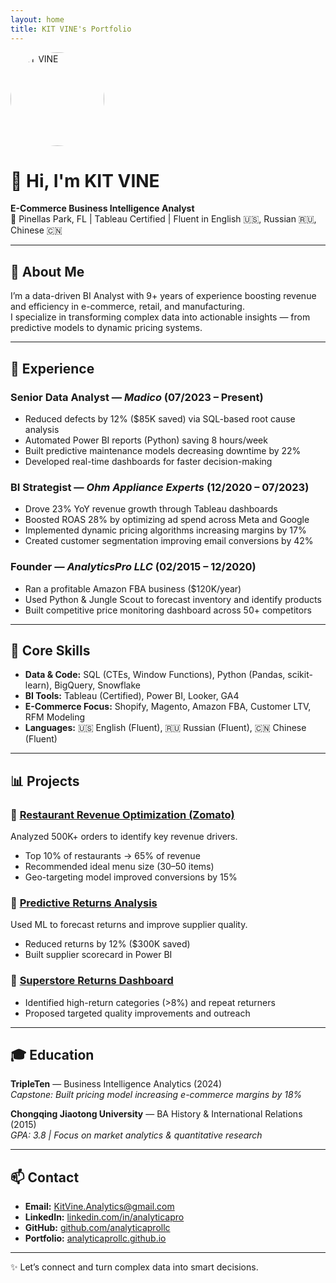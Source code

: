 ```yaml
---
layout: home
title: KIT VINE's Portfolio
---
```


<img src="./profile.jpg" alt="KIT VINE" width="150" style="border-radius: 50%;">

# 👋 Hi, I'm KIT VINE

**E-Commerce Business Intelligence Analyst**  
📍 Pinellas Park, FL | Tableau Certified | Fluent in English 🇺🇸, Russian 🇷🇺, Chinese 🇨🇳

---

## 🚀 About Me

I’m a data-driven BI Analyst with 9+ years of experience boosting revenue and efficiency in e-commerce, retail, and manufacturing.  
I specialize in transforming complex data into actionable insights — from predictive models to dynamic pricing systems.

---

## 💼 Experience

### **Senior Data Analyst** — *Madico* (07/2023 – Present)  
- Reduced defects by 12% ($85K saved) via SQL-based root cause analysis  
- Automated Power BI reports (Python) saving 8 hours/week  
- Built predictive maintenance models decreasing downtime by 22%  
- Developed real-time dashboards for faster decision-making  

### **BI Strategist** — *Ohm Appliance Experts* (12/2020 – 07/2023)  
- Drove 23% YoY revenue growth through Tableau dashboards  
- Boosted ROAS 28% by optimizing ad spend across Meta and Google  
- Implemented dynamic pricing algorithms increasing margins by 17%  
- Created customer segmentation improving email conversions by 42%  

### **Founder** — *AnalyticsPro LLC* (02/2015 – 12/2020)  
- Ran a profitable Amazon FBA business ($120K/year)  
- Used Python & Jungle Scout to forecast inventory and identify products  
- Built competitive price monitoring dashboard across 50+ competitors  

---

## 🧠 Core Skills

- **Data & Code:** SQL (CTEs, Window Functions), Python (Pandas, scikit-learn), BigQuery, Snowflake  
- **BI Tools:** Tableau (Certified), Power BI, Looker, GA4  
- **E-Commerce Focus:** Shopify, Magento, Amazon FBA, Customer LTV, RFM Modeling  
- **Languages:** 🇺🇸 English (Fluent), 🇷🇺 Russian (Fluent), 🇨🇳 Chinese (Fluent)

---

## 📊 Projects

### 🔗 [Restaurant Revenue Optimization (Zomato)](https://github.com/kitvine/zomato)  
Analyzed 500K+ orders to identify key revenue drivers.  
- Top 10% of restaurants → 65% of revenue  
- Recommended ideal menu size (30–50 items)  
- Geo-targeting model improved conversions by 15%

### 🔗 [Predictive Returns Analysis](https://github.com/kitvine/returns)  
Used ML to forecast returns and improve supplier quality.  
- Reduced returns by 12% ($300K saved)  
- Built supplier scorecard in Power BI

### 🔗 [Superstore Returns Dashboard](https://public.tableau.com/views/Superstorelast/Story1)  
- Identified high-return categories (>8%) and repeat returners  
- Proposed targeted quality improvements and outreach

---

## 🎓 Education

**TripleTen** — Business Intelligence Analytics (2024)  
*Capstone: Built pricing model increasing e-commerce margins by 18%*

**Chongqing Jiaotong University** — BA History & International Relations (2015)  
*GPA: 3.8 | Focus on market analytics & quantitative research*

---

## 📫 Contact

- **Email:** [KitVine.Analytics@gmail.com](mailto:KitVine.Analytics@gmail.com)  
- **LinkedIn:** [linkedin.com/in/analyticapro](https://www.linkedin.com/in/analyticapro)  
- **GitHub:** [github.com/analyticaprollc](https://github.com/analyticaprollc)  
- **Portfolio:** [analyticaprollc.github.io](https://analyticaprollc.github.io)

---

✨ Let’s connect and turn complex data into smart decisions.

